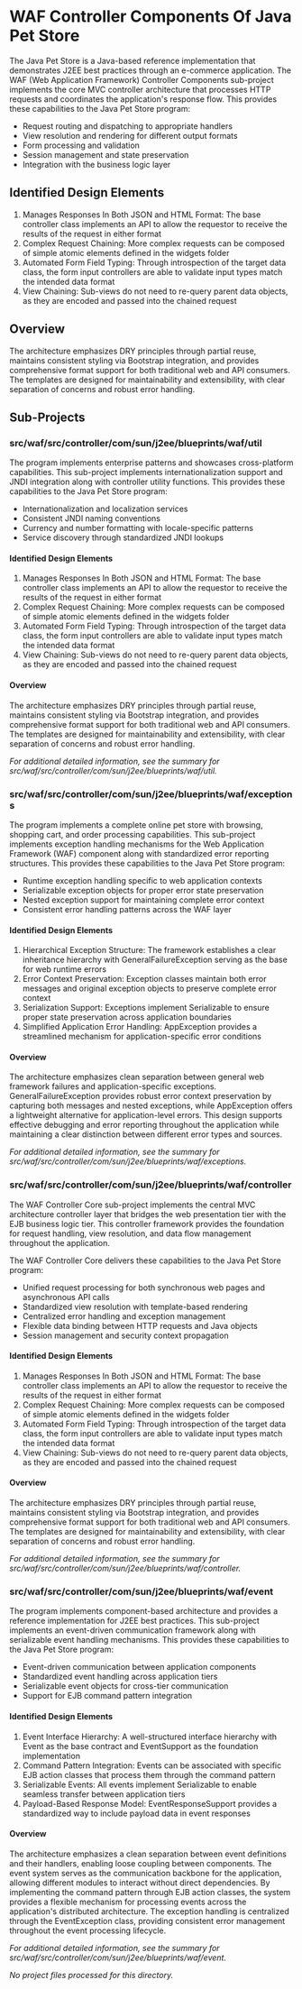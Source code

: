 # WAF Controller Components Of Java Pet Store

The Java Pet Store is a Java-based reference implementation that demonstrates J2EE best practices through an e-commerce application. The WAF (Web Application Framework) Controller Components sub-project implements the core MVC controller architecture that processes HTTP requests and coordinates the application's response flow. This provides these capabilities to the Java Pet Store program:

- Request routing and dispatching to appropriate handlers
- View resolution and rendering for different output formats
- Form processing and validation
- Session management and state preservation
- Integration with the business logic layer

## Identified Design Elements

1. Manages Responses In Both JSON and HTML Format: The base controller class implements an API to allow the requestor to receive the results of the request in either format
2. Complex Request Chaining: More complex requests can be composed of simple atomic elements defined in the widgets folder
3. Automated Form Field Typing: Through introspection of the target data class, the form input controllers are able to validate input types match the intended data format
4. View Chaining: Sub-views do not need to re-query parent data objects, as they are encoded and passed into the chained request

## Overview
The architecture emphasizes DRY principles through partial reuse, maintains consistent styling via Bootstrap integration, and provides comprehensive format support for both traditional web and API consumers. The templates are designed for maintainability and extensibility, with clear separation of concerns and robust error handling.

## Sub-Projects

### src/waf/src/controller/com/sun/j2ee/blueprints/waf/util

The program implements enterprise patterns and showcases cross-platform capabilities. This sub-project implements internationalization support and JNDI integration along with controller utility functions. This provides these capabilities to the Java Pet Store program:

- Internationalization and localization services
- Consistent JNDI naming conventions
- Currency and number formatting with locale-specific patterns
- Service discovery through standardized JNDI lookups

#### Identified Design Elements

1. Manages Responses In Both JSON and HTML Format: The base controller class implements an API to allow the requestor to receive the results of the request in either format
2. Complex Request Chaining: More complex requests can be composed of simple atomic elements defined in the widgets folder
3. Automated Form Field Typing: Through introspection of the target data class, the form input controllers are able to validate input types match the intended data format
4. View Chaining: Sub-views do not need to re-query parent data objects, as they are encoded and passed into the chained request

#### Overview
The architecture emphasizes DRY principles through partial reuse, maintains consistent styling via Bootstrap integration, and provides comprehensive format support for both traditional web and API consumers. The templates are designed for maintainability and extensibility, with clear separation of concerns and robust error handling.

  *For additional detailed information, see the summary for src/waf/src/controller/com/sun/j2ee/blueprints/waf/util.*

### src/waf/src/controller/com/sun/j2ee/blueprints/waf/exceptions

The program implements a complete online pet store with browsing, shopping cart, and order processing capabilities. This sub-project implements exception handling mechanisms for the Web Application Framework (WAF) component along with standardized error reporting structures. This provides these capabilities to the Java Pet Store program:

- Runtime exception handling specific to web application contexts
- Serializable exception objects for proper error state preservation
- Nested exception support for maintaining complete error context
- Consistent error handling patterns across the WAF layer

#### Identified Design Elements

1. Hierarchical Exception Structure: The framework establishes a clear inheritance hierarchy with GeneralFailureException serving as the base for web runtime errors
2. Error Context Preservation: Exception classes maintain both error messages and original exception objects to preserve complete error context
3. Serialization Support: Exceptions implement Serializable to ensure proper state preservation across application boundaries
4. Simplified Application Error Handling: AppException provides a streamlined mechanism for application-specific error conditions

#### Overview
The architecture emphasizes clean separation between general web framework failures and application-specific exceptions. GeneralFailureException provides robust error context preservation by capturing both messages and nested exceptions, while AppException offers a lightweight alternative for application-level errors. This design supports effective debugging and error reporting throughout the application while maintaining a clear distinction between different error types and sources.

  *For additional detailed information, see the summary for src/waf/src/controller/com/sun/j2ee/blueprints/waf/exceptions.*

### src/waf/src/controller/com/sun/j2ee/blueprints/waf/controller

The WAF Controller Core sub-project implements the central MVC architecture controller layer that bridges the web presentation tier with the EJB business logic tier. This controller framework provides the foundation for request handling, view resolution, and data flow management throughout the application.

The WAF Controller Core delivers these capabilities to the Java Pet Store program:

- Unified request processing for both synchronous web pages and asynchronous API calls
- Standardized view resolution with template-based rendering
- Centralized error handling and exception management
- Flexible data binding between HTTP requests and Java objects
- Session management and security context propagation

#### Identified Design Elements

1. Manages Responses In Both JSON and HTML Format: The base controller class implements an API to allow the requestor to receive the results of the request in either format
2. Complex Request Chaining: More complex requests can be composed of simple atomic elements defined in the widgets folder
3. Automated Form Field Typing: Through introspection of the target data class, the form input controllers are able to validate input types match the intended data format
4. View Chaining: Sub-views do not need to re-query parent data objects, as they are encoded and passed into the chained request

#### Overview
The architecture emphasizes DRY principles through partial reuse, maintains consistent styling via Bootstrap integration, and provides comprehensive format support for both traditional web and API consumers. The templates are designed for maintainability and extensibility, with clear separation of concerns and robust error handling.

  *For additional detailed information, see the summary for src/waf/src/controller/com/sun/j2ee/blueprints/waf/controller.*

### src/waf/src/controller/com/sun/j2ee/blueprints/waf/event

The program implements component-based architecture and provides a reference implementation for J2EE best practices. This sub-project implements an event-driven communication framework along with serializable event handling mechanisms. This provides these capabilities to the Java Pet Store program:

- Event-driven communication between application components
- Standardized event handling across application tiers
- Serializable event objects for cross-tier communication
- Support for EJB command pattern integration

#### Identified Design Elements

1. Event Interface Hierarchy: A well-structured interface hierarchy with Event as the base contract and EventSupport as the foundation implementation
2. Command Pattern Integration: Events can be associated with specific EJB action classes that process them through the command pattern
3. Serializable Events: All events implement Serializable to enable seamless transfer between application tiers
4. Payload-Based Response Model: EventResponseSupport provides a standardized way to include payload data in event responses

#### Overview
The architecture emphasizes a clean separation between event definitions and their handlers, enabling loose coupling between components. The event system serves as the communication backbone for the application, allowing different modules to interact without direct dependencies. By implementing the command pattern through EJB action classes, the system provides a flexible mechanism for processing events across the application's distributed architecture. The exception handling is centralized through the EventException class, providing consistent error management throughout the event processing lifecycle.

  *For additional detailed information, see the summary for src/waf/src/controller/com/sun/j2ee/blueprints/waf/event.*

*No project files processed for this directory.*

[Generated by the Sage AI expert workbench: 2025-03-29 21:37:00  https://sage-tech.ai/workbench]: #